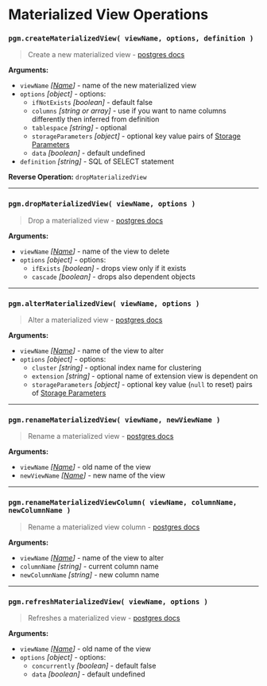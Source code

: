 # Materialized View Operations

### `pgm.createMaterializedView( viewName, options, definition )`

> Create a new materialized view - [postgres docs](https://www.postgresql.org/docs/current/static/sql-creatematerializedview.html)

**Arguments:**

- `viewName` _[[Name](migrations.md#type)]_ - name of the new materialized view
- `options` _[object]_ - options:
  - `ifNotExists` _[boolean]_ - default false
  - `columns` _[string or array]_ - use if you want to name columns differently then inferred from definition
  - `tablespace` _[string]_ - optional
  - `storageParameters` _[object]_ - optional key value pairs of [Storage Parameters](https://www.postgresql.org/docs/current/static/sql-createtable.html#SQL-CREATETABLE-STORAGE-PARAMETERS)
  - `data` _[boolean]_ - default undefined
- `definition` _[string]_ - SQL of SELECT statement

**Reverse Operation:** `dropMaterializedView`

---

### `pgm.dropMaterializedView( viewName, options )`

> Drop a materialized view - [postgres docs](http://www.postgresql.org/docs/current/static/sql-dropmaterializedview.html)

**Arguments:**

- `viewName` _[[Name](migrations.md#type)]_ - name of the view to delete
- `options` _[object]_ - options:
  - `ifExists` _[boolean]_ - drops view only if it exists
  - `cascade` _[boolean]_ - drops also dependent objects

---

### `pgm.alterMaterializedView( viewName, options )`

> Alter a materialized view - [postgres docs](https://www.postgresql.org/docs/current/static/sql-altermaterializedview.html)

**Arguments:**

- `viewName` _[[Name](migrations.md#type)]_ - name of the view to alter
- `options` _[object]_ - options:
  - `cluster` _[string]_ - optional index name for clustering
  - `extension` _[string]_ - optional name of extension view is dependent on
  - `storageParameters` _[object]_ - optional key value (`null` to reset) pairs of [Storage Parameters](https://www.postgresql.org/docs/current/static/sql-createtable.html#SQL-CREATETABLE-STORAGE-PARAMETERS)

---

### `pgm.renameMaterializedView( viewName, newViewName )`

> Rename a materialized view - [postgres docs](http://www.postgresql.org/docs/current/static/sql-altermaterializedview.html)

**Arguments:**

- `viewName` _[[Name](migrations.md#type)]_ - old name of the view
- `newViewName` _[[Name](migrations.md#type)]_ - new name of the view

---

### `pgm.renameMaterializedViewColumn( viewName, columnName, newColumnName )`

> Rename a materialized view column - [postgres docs](http://www.postgresql.org/docs/current/static/sql-altermaterializedview.html)

**Arguments:**

- `viewName` _[[Name](migrations.md#type)]_ - name of the view to alter
- `columnName` _[string]_ - current column name
- `newColumnName` _[string]_ - new column name

---

### `pgm.refreshMaterializedView( viewName, options )`

> Refreshes a materialized view - [postgres docs](http://www.postgresql.org/docs/current/static/sql-refreshmaterializedview.html)

**Arguments:**

- `viewName` _[[Name](migrations.md#type)]_ - old name of the view
- `options` _[object]_ - options:
  - `concurrently` _[boolean]_ - default false
  - `data` _[boolean]_ - default undefined
